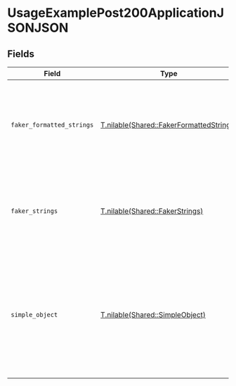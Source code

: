 # UsageExamplePost200ApplicationJSONJSON


## Fields

| Field                                                                                                                                                             | Type                                                                                                                                                              | Required                                                                                                                                                          | Description                                                                                                                                                       |
| ----------------------------------------------------------------------------------------------------------------------------------------------------------------- | ----------------------------------------------------------------------------------------------------------------------------------------------------------------- | ----------------------------------------------------------------------------------------------------------------------------------------------------------------- | ----------------------------------------------------------------------------------------------------------------------------------------------------------------- |
| `faker_formatted_strings`                                                                                                                                         | [T.nilable(Shared::FakerFormattedStrings)](../../models/shared/fakerformattedstrings.md)                                                                          | :heavy_minus_sign:                                                                                                                                                | A set of strings with format values that lead to relevant examples being generated for them                                                                       |
| `faker_strings`                                                                                                                                                   | [T.nilable(Shared::FakerStrings)](../../models/shared/fakerstrings.md)                                                                                            | :heavy_minus_sign:                                                                                                                                                | A set of strings with fieldnames that lead to relevant examples being generated for them                                                                          |
| `simple_object`                                                                                                                                                   | [T.nilable(Shared::SimpleObject)](../../models/shared/simpleobject.md)                                                                                            | :heavy_minus_sign:                                                                                                                                                | A simple object that uses all our supported primitive types and enums and has optional properties.<br/><br/>[A link to the external docs.](https://docs.speakeasyapi.dev) |